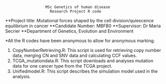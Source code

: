                       MSc Genetics of human disease
                        Research Project R code
**Project title: Mutational forces shaped by the cell division/quiescence equilibrium in cancer
                   **Candidate Number: MBFB0
                **Supervisor: Dr Maria Secrier 
           **Department of Genetics, Evolution and Environment 
                 
*All the R codes have been anonymous to allow for anonymous marking.
1. CopyNumberRetrieving.R: This script is used for retrieving copy number data, merging CN and SNV data and calculating CCF values.
2. TCGA_mutationdata.R: This script downloads and analyses mutation data for one cancer type from the TCGA project.
3. Unifiedmodel.R: This script describes the simulation model used in the analysis.
